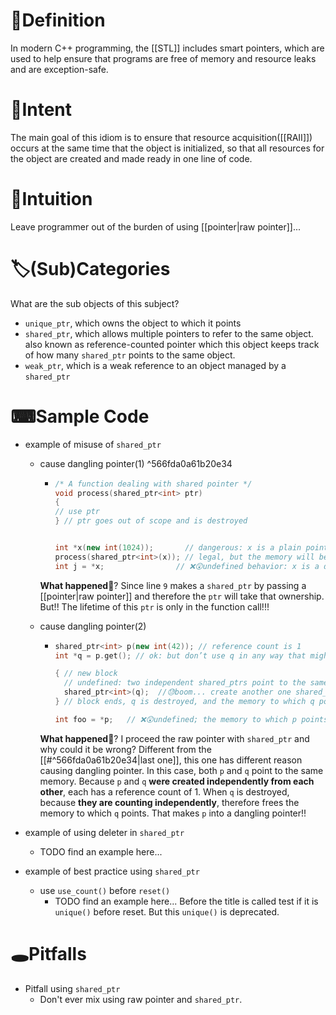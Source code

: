 # 📝Definition
In modern C++ programming, the [[STL]] includes smart pointers, which are used to help ensure that programs are free of memory and resource leaks and are exception-safe.

# 🎯Intent
The main goal of this idiom is to ensure that resource acquisition([[RAII]]) occurs at the same time that the object is initialized, so that all resources for the object are created and made ready in one line of code.

# 🧠Intuition
Leave programmer out of the burden of using [[pointer|raw pointer]]...

# 🏷(Sub)Categories
What are the sub objects of this subject?
- `unique_ptr`, which owns the object to which it points
- `shared_ptr`, which allows multiple pointers to refer to the same object. also known as reference-counted pointer which this object keeps track of how many `shared_ptr` points to the same object.
- `weak_ptr`, which is a weak reference to an object managed by a `shared_ptr`

# ⌨Sample Code
- example of misuse of `shared_ptr`
    - cause dangling pointer(1) ^566fda0a61b20e34
        - ``` c++
          /* A function dealing with shared pointer */
          void process(shared_ptr<int> ptr)
          {
          // use ptr
          } // ptr goes out of scope and is destroyed
          
          
          int *x(new int(1024));       // dangerous: x is a plain pointer, not a smart pointer
          process(shared_ptr<int>(x)); // legal, but the memory will be deleted!
          int j = *x; 				 // ❌😲undefined behavior: x is a dangling pointer!
          ```
      **What happened**🤔? Since line `9` makes a `shared_ptr` by passing a [[pointer|raw pointer]] and therefore the `ptr` will take that ownership. But!! The lifetime of this `ptr` is only in the function call!!!
      
    - cause dangling pointer(2)
        - ``` c++
          shared_ptr<int> p(new int(42)); // reference count is 1
          int *q = p.get(); // ok: but don’t use q in any way that might delete its pointer
          
          { // new block
            // undefined: two independent shared_ptrs point to the same memory
            shared_ptr<int>(q);  //😓boom... create another one shared_ptr by raw pointer
          } // block ends, q is destroyed, and the memory to which q points is freed
          
          int foo = *p;   // ❌😲undefined; the memory to which p points was freed
          ```
      **What happened**🤔?  I proceed the raw pointer with `shared_ptr` and why could it be wrong? Different from the [[#^566fda0a61b20e34|last one]], this one has different reason causing dangling pointer. In this case, both `p` and `q` point to the same memory. Because `p` and `q` **were created independently from each other**, each has a reference count of 1. When `q` is destroyed, because **they are counting independently**, therefore frees the memory to which `q` points. That makes `p` into a dangling pointer!!
      
- example of using deleter in `shared_ptr`
    - TODO find an example here...
    
- example of best practice using `shared_ptr`
    - use `use_count()` before `reset()`
        - TODO find an example here... Before the title is called test if it is `unique()` before reset. But this `unique()` is deprecated.
        
# 🕳Pitfalls
- Pitfall using `shared_ptr`
    - Don't ever mix using raw pointer and `shared_ptr`.
    